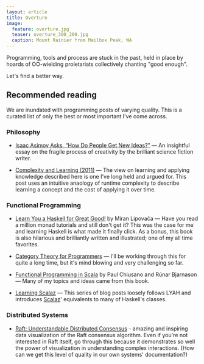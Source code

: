 ```yaml
---
layout: article
title: Overture
image:
  feature: overture.jpg
  teaser: overture_300_200.jpg
  caption: Mount Rainier from Mailbox Peak, WA
---
```


Programming, tools and process are stuck in the past, held in place by hoards
of OO-wielding proletariats collectively chanting "good enough".

Let's find a better way.

## Recommended reading

We are inundated with programming posts of varying quality. This is a curated
list of only the best or most important I've come across.

### Philosophy

- [Isaac Asimov Asks, “How Do People Get New
  Ideas?”](https://www.technologyreview.com/s/531911/isaac-asimov-asks-how-do-people-get-new-ideas/)
  — An insightful essay on the fragile process of creativity by the brilliant
  science fiction writer.

- [Complexity and Learning (2011)](http://mth.io/posts/complexity-and-learning/)
  — The view on learning and applying knowledge described here is one I've long
  held and argued for. This post uses an intuitive anaology of runtime
  complexity to describe learning a concept and the cost of applying it over
  time.

### Functional Programming

- [Learn You a Haskell for Great Good!](http://learnyouahaskell.com/chapters) by
  Miran Lipovača — Have you read a million monad tutorials and still don't get
  it? This was the case for me and learning Haskell is what made it finally
  click. As a bonus, this book is also hilarious and brilliantly written and
  illustrated; one of my all time favorites.

- [Category Theory for
  Programmers](https://bartoszmilewski.com/2014/10/28/category-theory-for-programmers-the-preface/)
  — I'll be working through this for quite a long time, but it's mind blowing
  and very challenging so far.

- [Functional Programming in Scala](http://www.manning.com/bjarnason/) by Paul
  Chiusano and Rúnar Bjarnason — Many of my topics and ideas came from this
  book.

- [Learning Scalaz](http://eed3si9n.com/learning-scalaz/)
  — This series of blog posts loosely follows LYAH and introduces
  [Scalaz](https://github.com/scalaz/scalaz)' equivalents to many of Haskell's
  classes.

### Distributed Systems

- [Raft: Understandable Distributed
  Consensus](http://thesecretlivesofdata.com/raft/) - amazing and inspiring data
  visualization of the Raft consensus algorithm. Even if you're not interested
  in Raft itself, go through this because it demonstrates so well the power of
  visualization in understanding complex interactions. (How can we get this level
  of quality in our own systems' documentation?)
